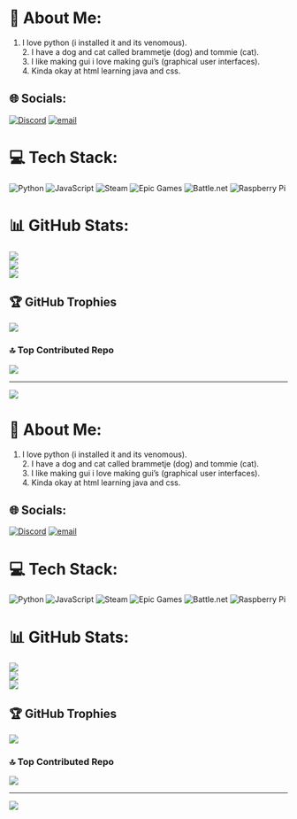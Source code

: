 # 💫 About Me:
1.	I love python (i installed it and its venomous).<br>2.	I have a dog and cat called brammetje (dog) and tommie (cat).<br>3.	I like making gui i love making gui’s (graphical user interfaces).<br>4.	Kinda okay at html learning java and css.<br>


## 🌐 Socials:
[![Discord](https://img.shields.io/badge/Discord-%237289DA.svg?logo=discord&logoColor=white)](https://discord.gg/cerlux_nl) [![email](https://img.shields.io/badge/Email-D14836?logo=gmail&logoColor=white)](mailto:jorisvandervuurst@gmail.com) 

# 💻 Tech Stack:
![Python](https://img.shields.io/badge/python-3670A0?style=for-the-badge&logo=python&logoColor=ffdd54) ![JavaScript](https://img.shields.io/badge/javascript-%23323330.svg?style=for-the-badge&logo=javascript&logoColor=%23F7DF1E) ![Steam](https://img.shields.io/badge/steam-%23000000.svg?style=for-the-badge&logo=steam&logoColor=white) ![Epic Games](https://img.shields.io/badge/epicgames-%23313131.svg?style=for-the-badge&logo=epicgames&logoColor=white) ![Battle.net](https://img.shields.io/badge/battle.net-%2300AEFF.svg?style=for-the-badge&logo=battle.net&logoColor=white) ![Raspberry Pi](https://img.shields.io/badge/-Raspberry_Pi-C51A4A?style=for-the-badge&logo=Raspberry-Pi)
# 📊 GitHub Stats:
![](https://github-readme-stats.vercel.app/api?username=JorisvanderVuurst&theme=merko&hide_border=false&include_all_commits=true&count_private=false)<br/>
![](https://nirzak-streak-stats.vercel.app/?user=JorisvanderVuurst&theme=merko&hide_border=false)<br/>
![](https://github-readme-stats.vercel.app/api/top-langs/?username=JorisvanderVuurst&theme=merko&hide_border=false&include_all_commits=true&count_private=false&layout=compact)

## 🏆 GitHub Trophies
![](https://github-profile-trophy.vercel.app/?username=JorisvanderVuurst&theme=radical&no-frame=false&no-bg=true&margin-w=4)

### 🔝 Top Contributed Repo
![](https://github-contributor-stats.vercel.app/api?username=JorisvanderVuurst&limit=5&theme=dark&combine_all_yearly_contributions=true)

---
[![](https://visitcount.itsvg.in/api?id=JorisvanderVuurst&icon=0&color=0)](https://visitcount.itsvg.in)

# 💫 About Me:
1.	I love python (i installed it and its venomous).<br>2.	I have a dog and cat called brammetje (dog) and tommie (cat).<br>3.	I like making gui i love making gui’s (graphical user interfaces).<br>4.	Kinda okay at html learning java and css.<br>


## 🌐 Socials:
[![Discord](https://img.shields.io/badge/Discord-%237289DA.svg?logo=discord&logoColor=white)](https://discord.gg/cerlux_nl) [![email](https://img.shields.io/badge/Email-D14836?logo=gmail&logoColor=white)](mailto:jorisvandervuurst@gmail.com) 

# 💻 Tech Stack:
![Python](https://img.shields.io/badge/python-3670A0?style=for-the-badge&logo=python&logoColor=ffdd54) ![JavaScript](https://img.shields.io/badge/javascript-%23323330.svg?style=for-the-badge&logo=javascript&logoColor=%23F7DF1E) ![Steam](https://img.shields.io/badge/steam-%23000000.svg?style=for-the-badge&logo=steam&logoColor=white) ![Epic Games](https://img.shields.io/badge/epicgames-%23313131.svg?style=for-the-badge&logo=epicgames&logoColor=white) ![Battle.net](https://img.shields.io/badge/battle.net-%2300AEFF.svg?style=for-the-badge&logo=battle.net&logoColor=white) ![Raspberry Pi](https://img.shields.io/badge/-Raspberry_Pi-C51A4A?style=for-the-badge&logo=Raspberry-Pi)
# 📊 GitHub Stats:
![](https://github-readme-stats.vercel.app/api?username=JorisvanderVuurst&theme=merko&hide_border=false&include_all_commits=true&count_private=false)<br/>
![](https://nirzak-streak-stats.vercel.app/?user=JorisvanderVuurst&theme=merko&hide_border=false)<br/>
![](https://github-readme-stats.vercel.app/api/top-langs/?username=JorisvanderVuurst&theme=merko&hide_border=false&include_all_commits=true&count_private=false&layout=compact)

## 🏆 GitHub Trophies
![](https://github-profile-trophy.vercel.app/?username=JorisvanderVuurst&theme=radical&no-frame=false&no-bg=true&margin-w=4)

### 🔝 Top Contributed Repo
![](https://github-contributor-stats.vercel.app/api?username=JorisvanderVuurst&limit=5&theme=dark&combine_all_yearly_contributions=true)

---
[![](https://visitcount.itsvg.in/api?id=JorisvanderVuurst&icon=0&color=0)](https://visitcount.itsvg.in)

<!-- Proudly created with GPRM ( https://gprm.itsvg.in ) -->
